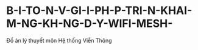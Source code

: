 # B-I-TO-N-V-GI-I-PH-P-TRI-N-KHAI-M-NG-KH-NG-D-Y-WIFI-MESH-
Đồ án lý thuyết môn Hệ thống Viễn Thông

